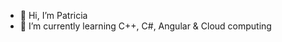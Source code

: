- 👋 Hi, I’m Patricia
- 🌱 I’m currently learning C++, C#, Angular & Cloud computing

<!---
pmedina-42/pmedina-42 is a ✨ special ✨ repository because its `README.md` (this file) appears on your GitHub profile.
You can click the Preview link to take a look at your changes.
--->
